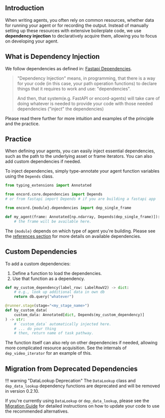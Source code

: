 ## Introduction

When writing agents, you often rely on common resources, whether data for running your agent or for recording the output. Instead of manually setting up these resources with extensive boilerplate code, we use **dependency injection** to declaratively acquire them, allowing you to focus on developing your agent.

## What is Dependency Injection

We follow dependencies as defined in: [Fastapi Dependencies](https://fastapi.tiangolo.com/tutorial/dependencies/).

> "Dependency Injection" means, in programming, that there is a way for your code (in this case, your path operation functions) to declare things that it requires to work and use: "dependencies".
> 
> And then, that system(e.g. FastAPI or encord-agents) will take care of doing whatever is needed to provide your code with those needed dependencies ("inject" the dependencies)

Please read there further for more intuition and examples of the principle and the practice.

## Practice

When defining your agents, you can easily inject essential dependencies, such as the path to the underlying asset or frame iterators. You can also add custom dependencies if needed.  

To inject dependencies, simply type-annotate your agent function variables using the `Depends` class.

```python
from typing_extensions import Annotated

from encord.core.dependencies import Depends
# or from fastapi import Depends # if you are building a fastapi app

from encord.{module}.dependencies import dep_single_frame

def my_agent(frame: Annotated[np.ndarray, Depends(dep_single_frame)]):
    # the frame will be available here.
```

The `{module}` depends on which type of agent you're building.
Please see the [references section](reference/editor_agents.md#encord_agents.gcp.dependencies) for more details on available dependencies.

## Custom Dependencies


To add a custom dependencies:

1. Define a function to load the dependencies.
2. Use that function as a dependency.

```python
def my_custom_dependency(label_row: LabelRowV2) -> dict:
    # e.g., look up additional data in own db
    return db.query("whatever")

@runner.stage(stage="<my_stage_name>")
def by_custom_data(
    custom_data: Annotated[dict, Depends(my_custom_dependency)]
) -> str:
    # `custom_data` automatically injected here.
    # ... do your thing
    # then, return name of task pathway.

```

The function itself can also rely on other dependencies if needed, allowing more complicated resource acquisition. See the internals of `dep_video_iterator` for an example of this.

## Migration from Deprecated Dependencies

!!! warning "DataLookup Deprecation"
    The `DataLookup` class and `dep_data_lookup` dependency functions are deprecated and will be removed in version 0.2.10.

If you're currently using `DataLookup` or `dep_data_lookup`, please see the [Migration Guide](./reference/migration_guide.md) for detailed instructions on how to update your code to use the recommended alternatives. 